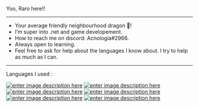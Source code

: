 Yoo, Raro here!!
________________
- Your average friendly neighbourhood dragon 🐲!    
- I’m super into .net and game developement.
- How to reach me on discord: Acnologia#2966.
- Always open to learning.
- Feel free to ask for help about the languages I know about. I try to help as much as I can.
________________

Languages I used : 

[![enter image description here](https://seeklogo.com/images/C/c-sharp-c-logo-02F17714BA-seeklogo.com.png)](https://docs.microsoft.com/en-us/dotnet/csharp/) [![enter image description here](https://cdn.iconscout.com/icon/free/png-256/javascript-2752148-2284965.png)](https://developer.mozilla.org/en-US/docs/Web/JavaScript) [![enter image description here](https://cdn.iconscout.com/icon/free/png-256/java-60-1174953.png)](https://docs.oracle.com/en/java/) [![enter image description here](https://cdn.iconscout.com/icon/free/png-256/python-3628999-3030224.png)](https://docs.python.org/3/) [![enter image description here](https://icons.iconarchive.com/icons/icons8/windows-8/256/Computer-Hardware-X86-icon.png)](https://docs.oracle.com/cd/E19253-01/817-5477/817-5477.pdf) [![enter image description here](https://seeklogo.com/images/K/kotlin-logo-4EA4DB3A08-seeklogo.com.png)](https://kotlinlang.org/docs/home.html)



<!---
RaroX0/RaroX0 is a ✨ special ✨ repository because its `README.md` (this file) appears on your GitHub profile.
You can click the Preview link to take a look at your changes.
--->
